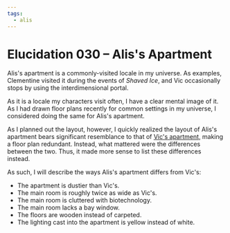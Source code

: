```yaml
---
tags:
  - alis
---
```


# Elucidation 030 – Alis's Apartment

Alis's apartment is a commonly-visited locale in my universe. As examples, Clementine visited it during the events of _Shaved Ice_, and Vic occasionally stops by using the interdimensional portal.

As it is a locale my characters visit often, I have a clear mental image of it. As I had drawn floor plans recently for common settings in my universe, I considered doing the same for Alis's apartment.

As I planned out the layout, however, I quickly realized the layout of Alis's apartment bears significant resemblance to that of [Vic's apartment,](2023-07-17_illustration-024_floor-plan.md) making a floor plan redundant. Instead, what mattered were the differences between the two. Thus, it made more sense to list these differences instead.

As such, I will describe the ways Alis's apartment differs from Vic's:

- The apartment is dustier than Vic's.
- The main room is roughly twice as wide as Vic's.
- The main room is cluttered with biotechnology.
- The main room lacks a bay window.
- The floors are wooden instead of carpeted.
- The lighting cast into the apartment is yellow instead of white.
